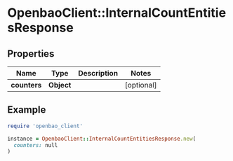 # OpenbaoClient::InternalCountEntitiesResponse

## Properties

| Name | Type | Description | Notes |
| ---- | ---- | ----------- | ----- |
| **counters** | **Object** |  | [optional] |

## Example

```ruby
require 'openbao_client'

instance = OpenbaoClient::InternalCountEntitiesResponse.new(
  counters: null
)
```

